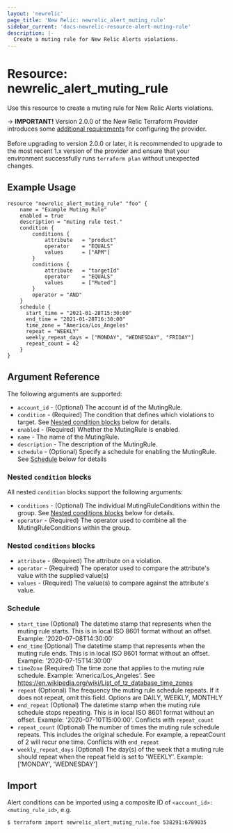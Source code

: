 ```yaml
---
layout: 'newrelic'
page_title: 'New Relic: newrelic_alert_muting_rule'
sidebar_current: 'docs-newrelic-resource-alert-muting-rule'
description: |-
  Create a muting rule for New Relic Alerts violations.
---
```


# Resource: newrelic_alert_muting_rule

Use this resource to create a muting rule for New Relic Alerts violations.

-> **IMPORTANT!** Version 2.0.0 of the New Relic Terraform Provider introduces some [additional requirements](/docs/providers/newrelic/index.html) for configuring the provider.
<br><br>
Before upgrading to version 2.0.0 or later, it is recommended to upgrade to the most recent 1.x version of the provider and ensure that your environment successfully runs `terraform plan` without unexpected changes.

## Example Usage

```hcl
resource "newrelic_alert_muting_rule" "foo" {
	name = "Example Muting Rule"
	enabled = true
	description = "muting rule test."
	condition {
		conditions {
			attribute 	= "product"
			operator 	= "EQUALS"
			values 		= ["APM"]
		}
		conditions {
			attribute 	= "targetId"
			operator 	= "EQUALS"
			values 		= ["Muted"]
		}
		operator = "AND"
	}
    schedule {
      start_time = "2021-01-28T15:30:00"
      end_time = "2021-01-28T16:30:00"
      time_zone = "America/Los_Angeles"
      repeat = "WEEKLY"
      weekly_repeat_days = ["MONDAY", "WEDNESDAY", "FRIDAY"]
      repeat_count = 42
    }
}
```

## Argument Reference

The following arguments are supported:
  * `account_id` - (Optional) The account id of the MutingRule.
  * `condition`  - (Required) The condition that defines which violations to target. See [Nested condition blocks](#nested-condition-blocks) below for details.
  * `enabled` - (Required) Whether the MutingRule is enabled.
  * `name` - The name of the MutingRule.
  * `description` - The description of the MutingRule.
  * `schedule` - (Optional) Specify a schedule for enabling the MutingRule. See [Schedule](#schedule) below for details


### Nested `condition` blocks

All nested `condition` blocks support the following arguments:
  * `conditions` - (Optional) The individual MutingRuleConditions within the group. See [Nested conditions blocks](#nested-conditions-blocks) below for details.
  * `operator` - (Required) The operator used to combine all the MutingRuleConditions within the group.


### Nested `conditions` blocks
* `attribute` - (Required) The attribute on a violation.
* `operator` - (Required) The operator used to compare the attribute's value with the supplied value(s)
* `values` - (Required) The value(s) to compare against the attribute's value.

### Schedule
* `start_time` (Optional) The datetime stamp that represents when the muting rule starts. This is in local ISO 8601 format without an offset. Example: '2020-07-08T14:30:00'
* `end_time` (Optional) The datetime stamp that represents when the muting rule ends. This is in local ISO 8601 format without an offset. Example: '2020-07-15T14:30:00'
* `timeZone` (Required) The time zone that applies to the muting rule schedule. Example: 'America/Los_Angeles'. See https://en.wikipedia.org/wiki/List_of_tz_database_time_zones
* `repeat` (Optional) The frequency the muting rule schedule repeats. If it does not repeat, omit this field. Options are DAILY, WEEKLY, MONTHLY
* `end_repeat` (Optional) The datetime stamp when the muting rule schedule stops repeating. This is in local ISO 8601 format without an offset. Example: '2020-07-10T15:00:00'. Conflicts with `repeat_count`
* `repeat_count` (Optional) The number of times the muting rule schedule repeats. This includes the original schedule. For example, a repeatCount of 2 will recur one time. Conflicts with `end_repeat`
* `weekly_repeat_days` (Optional) The day(s) of the week that a muting rule should repeat when the repeat field is set to 'WEEKLY'. Example: ['MONDAY', 'WEDNESDAY']

## Import
Alert conditions can be imported using a composite ID of `<account_id>:<muting_rule_id>`, e.g.

```
$ terraform import newrelic_alert_muting_rule.foo 538291:6789035

```
